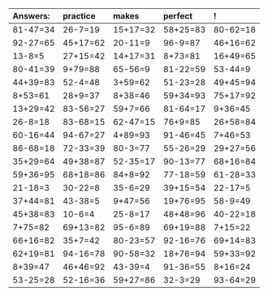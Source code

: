 | Answers: | practice | makes | perfect | ! |
| :--- | :--- | :--- | :--- | :--- |
| 81-47=34 | 26-7=19 | 15+17=32 | 58+25=83 | 80-62=18 | 
| 92-27=65 | 45+17=62 | 20-11=9 | 96-9=87 | 46+16=62 | 
| 13-8=5 | 27+15=42 | 14+17=31 | 8+73=81 | 16+49=65 | 
| 80-41=39 | 9+79=88 | 65-56=9 | 81-22=59 | 53-44=9 | 
| 44+39=83 | 52-4=48 | 3+59=62 | 51-23=28 | 49+45=94 | 
| 8+53=61 | 28+9=37 | 8+38=46 | 59+34=93 | 75+17=92 | 
| 13+29=42 | 83-56=27 | 59+7=66 | 81-64=17 | 9+36=45 | 
| 26-8=18 | 83-68=15 | 62-47=15 | 76+9=85 | 26+58=84 | 
| 60-16=44 | 94-67=27 | 4+89=93 | 91-46=45 | 7+46=53 | 
| 86-68=18 | 72-33=39 | 80-3=77 | 55-26=29 | 29+27=56 | 
| 35+29=64 | 49+38=87 | 52-35=17 | 90-13=77 | 68+16=84 | 
| 59+36=95 | 68+18=86 | 84+8=92 | 77-18=59 | 61-28=33 | 
| 21-18=3 | 30-22=8 | 35-6=29 | 39+15=54 | 22-17=5 | 
| 37+44=81 | 43-38=5 | 9+47=56 | 19+76=95 | 58-9=49 | 
| 45+38=83 | 10-6=4 | 25-8=17 | 48+48=96 | 40-22=18 | 
| 7+75=82 | 69+13=82 | 95-6=89 | 69+19=88 | 7+15=22 | 
| 66+16=82 | 35+7=42 | 80-23=57 | 92-16=76 | 69+14=83 | 
| 62+19=81 | 94-16=78 | 90-58=32 | 18+76=94 | 59+33=92 | 
| 8+39=47 | 46+46=92 | 43-39=4 | 91-36=55 | 8+16=24 | 
| 53-25=28 | 52-16=36 | 59+27=86 | 32-3=29 | 93-64=29 | 

